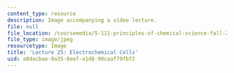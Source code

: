 ```yaml
---
content_type: resource
description: Image accompanying a video lecture.
file: null
file_location: /coursemedia/5-111-principles-of-chemical-science-fall-2008/a8dacbae9a356eefa1d890caaf79fbf2_25.jpg
file_type: image/jpeg
resourcetype: Image
title: 'Lecture 25: Electrochemical Cells'
uid: a8dacbae-9a35-6eef-a1d8-90caaf79fbf2
---
```

